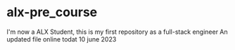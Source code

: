 # alx-pre_course
I'm now a ALX Student, this is my first repository as a full-stack engineer
An updated file online
todat 10 june 2023
